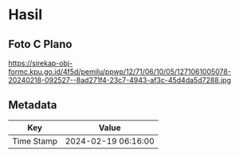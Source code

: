 # Hasil

## Foto C Plano

https://sirekap-obj-formc.kpu.go.id/4f5d/pemilu/ppwp/12/71/06/10/05/1271061005078-20240218-092527--8ad271f4-23c7-4943-af3c-45d4da5d7288.jpg


## Metadata

| Key        | Value               |
| ---------- | ------------------- |
| Time Stamp | 2024-02-19 06:16:00 |



